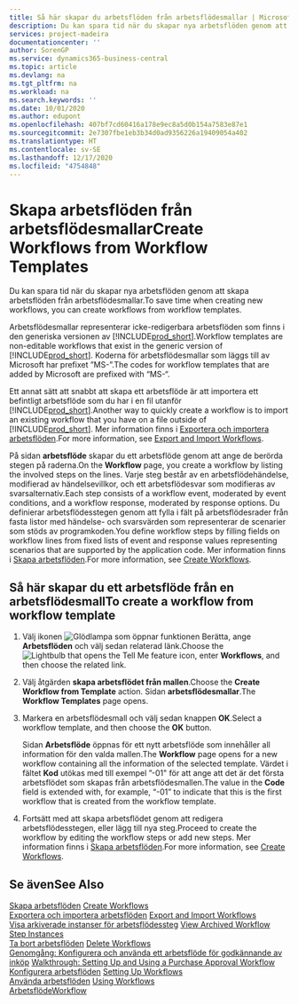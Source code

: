 ```yaml
---
title: Så här skapar du arbetsflöden från arbetsflödesmallar | Microsoft Docs
description: Du kan spara tid när du skapar nya arbetsflöden genom att skapa arbetsflöden från arbetsflödesmallar.
services: project-madeira
documentationcenter: ''
author: SorenGP
ms.service: dynamics365-business-central
ms.topic: article
ms.devlang: na
ms.tgt_pltfrm: na
ms.workload: na
ms.search.keywords: ''
ms.date: 10/01/2020
ms.author: edupont
ms.openlocfilehash: 407bf7cd60416a178e9ec8a5d0b154a7583e87e1
ms.sourcegitcommit: 2e7307fbe1eb3b34d0ad9356226a19409054a402
ms.translationtype: HT
ms.contentlocale: sv-SE
ms.lasthandoff: 12/17/2020
ms.locfileid: "4754848"
---
```

# <a name="create-workflows-from-workflow-templates"></a><span data-ttu-id="f83b5-103">Skapa arbetsflöden från arbetsflödesmallar</span><span class="sxs-lookup"><span data-stu-id="f83b5-103">Create Workflows from Workflow Templates</span></span>
<span data-ttu-id="f83b5-104">Du kan spara tid när du skapar nya arbetsflöden genom att skapa arbetsflöden från arbetsflödesmallar.</span><span class="sxs-lookup"><span data-stu-id="f83b5-104">To save time when creating new workflows, you can create workflows from workflow templates.</span></span>  

 <span data-ttu-id="f83b5-105">Arbetsflödesmallar representerar icke-redigerbara arbetsflöden som finns i den generiska versionen av [!INCLUDE[prod_short](includes/prod_short.md)].</span><span class="sxs-lookup"><span data-stu-id="f83b5-105">Workflow templates are non-editable workflows that exist in the generic version of [!INCLUDE[prod_short](includes/prod_short.md)].</span></span> <span data-ttu-id="f83b5-106">Koderna för arbetsflödesmallar som läggs till av Microsoft har prefixet ”MS-”.</span><span class="sxs-lookup"><span data-stu-id="f83b5-106">The codes for workflow templates that are added by Microsoft are prefixed with “MS-“.</span></span>  

 <span data-ttu-id="f83b5-107">Ett annat sätt att snabbt att skapa ett arbetsflöde är att importera ett befintligt arbetsflöde som du har i en fil utanför [!INCLUDE[prod_short](includes/prod_short.md)].</span><span class="sxs-lookup"><span data-stu-id="f83b5-107">Another way to quickly create a workflow is to import an existing workflow that you have on a file outside of [!INCLUDE[prod_short](includes/prod_short.md)].</span></span> <span data-ttu-id="f83b5-108">Mer information finns i [Exportera och importera arbetsflöden](across-how-to-export-and-import-workflows.md).</span><span class="sxs-lookup"><span data-stu-id="f83b5-108">For more information, see [Export and Import Workflows](across-how-to-export-and-import-workflows.md).</span></span>  

<span data-ttu-id="f83b5-109">På sidan **arbetsflöde** skapar du ett arbetsflöde genom att ange de berörda stegen på raderna.</span><span class="sxs-lookup"><span data-stu-id="f83b5-109">On the **Workflow** page, you create a workflow by listing the involved steps on the lines.</span></span> <span data-ttu-id="f83b5-110">Varje steg består av en arbetsflödehändelse, modifierad av händelsevillkor, och ett arbetsflödesvar som modifieras av svarsalternativ.</span><span class="sxs-lookup"><span data-stu-id="f83b5-110">Each step consists of a workflow event, moderated by event conditions, and a workflow response, moderated by response options.</span></span> <span data-ttu-id="f83b5-111">Du definierar arbetsflödesstegen genom att fylla i fält på arbetsflödesrader från fasta listor med händelse- och svarsvärden som representerar de scenarier som stöds av programkoden.</span><span class="sxs-lookup"><span data-stu-id="f83b5-111">You define workflow steps by filling fields on workflow lines from fixed lists of event and response values representing scenarios that are supported by the application code.</span></span> <span data-ttu-id="f83b5-112">Mer information finns i [Skapa arbetsflöden](across-how-to-create-workflows.md).</span><span class="sxs-lookup"><span data-stu-id="f83b5-112">For more information, see [Create Workflows](across-how-to-create-workflows.md).</span></span>  

## <a name="to-create-a-workflow-from-workflow-template"></a><span data-ttu-id="f83b5-113">Så här skapar du ett arbetsflöde från en arbetsflödesmall</span><span class="sxs-lookup"><span data-stu-id="f83b5-113">To create a workflow from workflow template</span></span>  
1.  <span data-ttu-id="f83b5-114">Välj ikonen ![Glödlampa som öppnar funktionen Berätta](media/ui-search/search_small.png "Berätta vad du vill göra"), ange **Arbetsflöden** och välj sedan relaterad länk.</span><span class="sxs-lookup"><span data-stu-id="f83b5-114">Choose the ![Lightbulb that opens the Tell Me feature](media/ui-search/search_small.png "Tell me what you want to do") icon, enter **Workflows**, and then choose the related link.</span></span>  
2.  <span data-ttu-id="f83b5-115">Välj åtgärden **skapa arbetsflödet från mallen**.</span><span class="sxs-lookup"><span data-stu-id="f83b5-115">Choose the **Create Workflow from Template** action.</span></span> <span data-ttu-id="f83b5-116">Sidan **arbetsflödesmallar**.</span><span class="sxs-lookup"><span data-stu-id="f83b5-116">The **Workflow Templates** page opens.</span></span>  
3.  <span data-ttu-id="f83b5-117">Markera en arbetsflödesmall och välj sedan knappen **OK**.</span><span class="sxs-lookup"><span data-stu-id="f83b5-117">Select a workflow template, and then choose the **OK** button.</span></span>  

     <span data-ttu-id="f83b5-118">Sidan **Arbetsflöde** öppnas för ett nytt arbetsflöde som innehåller all information för den valda mallen.</span><span class="sxs-lookup"><span data-stu-id="f83b5-118">The **Workflow** page opens for a new workflow containing all the information of the selected template.</span></span> <span data-ttu-id="f83b5-119">Värdet i fältet **Kod** utökas med till exempel ”-01" för att ange att det är det första arbetsflödet som skapas från arbetsflödesmallen.</span><span class="sxs-lookup"><span data-stu-id="f83b5-119">The value in the **Code** field is extended with, for example, “-01” to indicate that this is the first workflow that is created from the workflow template.</span></span>  
4.  <span data-ttu-id="f83b5-120">Fortsätt med att skapa arbetsflödet genom att redigera arbetsflödesstegen, eller lägg till nya steg.</span><span class="sxs-lookup"><span data-stu-id="f83b5-120">Proceed to create the workflow by editing the workflow steps or add new steps.</span></span> <span data-ttu-id="f83b5-121">Mer information finns i [Skapa arbetsflöden](across-how-to-create-workflows.md).</span><span class="sxs-lookup"><span data-stu-id="f83b5-121">For more information, see [Create Workflows](across-how-to-create-workflows.md).</span></span>  

## <a name="see-also"></a><span data-ttu-id="f83b5-122">Se även</span><span class="sxs-lookup"><span data-stu-id="f83b5-122">See Also</span></span>  
 <span data-ttu-id="f83b5-123">[Skapa arbetsflöden](across-how-to-create-workflows.md) </span><span class="sxs-lookup"><span data-stu-id="f83b5-123">[Create Workflows](across-how-to-create-workflows.md) </span></span>  
 <span data-ttu-id="f83b5-124">[Exportera och importera arbetsflöden](across-how-to-export-and-import-workflows.md) </span><span class="sxs-lookup"><span data-stu-id="f83b5-124">[Export and Import Workflows](across-how-to-export-and-import-workflows.md) </span></span>  
 <span data-ttu-id="f83b5-125">[Visa arkiverade instanser för arbetsflödessteg](across-how-to-view-archived-workflow-step-instances.md) </span><span class="sxs-lookup"><span data-stu-id="f83b5-125">[View Archived Workflow Step Instances](across-how-to-view-archived-workflow-step-instances.md) </span></span>  
 <span data-ttu-id="f83b5-126">[Ta bort arbetsflöden](across-how-to-delete-workflows.md) </span><span class="sxs-lookup"><span data-stu-id="f83b5-126">[Delete Workflows](across-how-to-delete-workflows.md) </span></span>  
 <span data-ttu-id="f83b5-127">[Genomgång: Konfigurera och använda ett arbetsflöde för godkännande av inköp](walkthrough-setting-up-and-using-a-purchase-approval-workflow.md) </span><span class="sxs-lookup"><span data-stu-id="f83b5-127">[Walkthrough: Setting Up and Using a Purchase Approval Workflow](walkthrough-setting-up-and-using-a-purchase-approval-workflow.md) </span></span>  
 <span data-ttu-id="f83b5-128">[Konfigurera arbetsflöden](across-set-up-workflows.md) </span><span class="sxs-lookup"><span data-stu-id="f83b5-128">[Setting Up Workflows](across-set-up-workflows.md) </span></span>  
 <span data-ttu-id="f83b5-129">[Använda arbetsflöden](across-use-workflows.md) </span><span class="sxs-lookup"><span data-stu-id="f83b5-129">[Using Workflows](across-use-workflows.md) </span></span>  
 [<span data-ttu-id="f83b5-130">Arbetsflöde</span><span class="sxs-lookup"><span data-stu-id="f83b5-130">Workflow</span></span>](across-workflow.md)   
